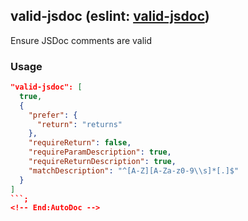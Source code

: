 <!-- Start:AutoDoc:: Modify `src/readme/rules.ts` and run `gulp readme` to update block -->
## valid-jsdoc (eslint: [valid-jsdoc](http://eslint.org/docs/rules/valid-jsdoc))

Ensure JSDoc comments are valid

### Usage

```json
"valid-jsdoc": [
  true,
  {
    "prefer": {
      "return": "returns"
    },
    "requireReturn": false,
    "requireParamDescription": true,
    "requireReturnDescription": true,
    "matchDescription": "^[A-Z][A-Za-z0-9\\s]*[.]$"
  }
]
```;
<!-- End:AutoDoc -->
